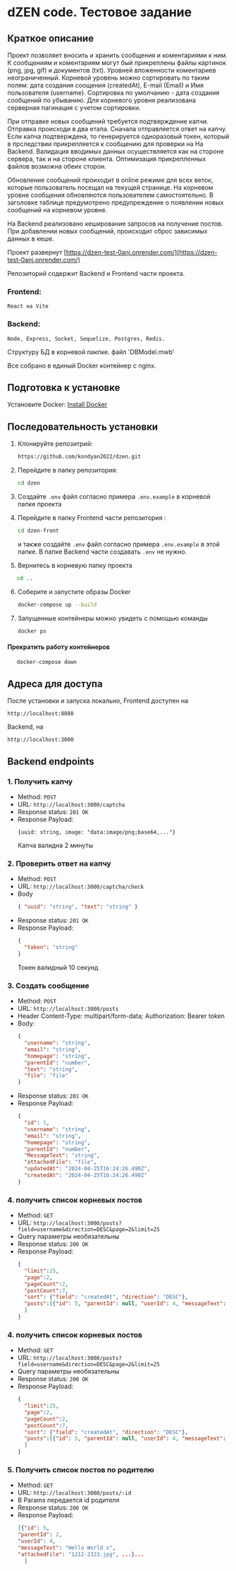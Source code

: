 # dZEN code. Тестовое задание

## Краткое описание

Проект позволяет вносить и хранить сообщения и коментариями к ним. К сообщениям и коментариям могут бый прикреплены файлы картинок (png, jpg, gif) и документов (txt). Уровней вложенности коментариев неограниченный. Корневой уровень можно сортировать по таким полям: дата создания соощения (createdAt), E-mail (Email) и Имя пользователя (username). Сортировка по умолчанию - дата создания сообщений по убыванию. Для корневого уровня реализована серверная пагинация с учетом сортировки.

При отправке новых сообщений требуется подтверждение капчи. Отправка происходи в два етапа. Сначала отправляется ответ на капчу. Если капча подтверждена, то генерируется одноразовый токен, который в прследствии прикрепляется к сообщению для проверки на На Backend.
Валидация вводимых данных осуществляется как на стороне сервера, так и на стороне клиента. Оптимизация прикрепленных файлов возможна обеих сторон.

Обновление сообщений проиходит в online режиме для всех веток, которые пользователь посещал на текущей странице. На корневом уровне сообщения обновляются пользователем самостоятельно. В заголовке таблице предумотрено предупреждение о появлении новых сообщений на корневом уровне.

На Backend реализовано кеширование запросов на получение постов. При добавлении новых сообщений, происходит сброс зависимых данных в кеше.

Проект развернут [https://dzen-test-0anj.onrender.com/](https://dzen-test-0anj.onrender.com/)

Репозиторий содержит Backend и Frontend части проекта.

### Frontend:

    React на Vite

### Backend:

    Node, Express, Socket, Sequelize, Postgres, Redis.

Структуру БД в корневой пакпке. файл 'DBModel.mwb'

Все собрано в единый Docker контейнер с nginx.

## Подготовка к установке

Установите Docker: [Install Docker](https://docs.docker.com/get-docker/)

## Последовательность установки

1. Клонируйте репозитрий:

   ```bash
   https://github.com/kondyan2022/dzen.git
   ```

2. Перейдите в папку репозитория:
   ```bash
   cd dzen
   ```
3. Создайте `.env` файл согласно примера `.env.example` в корневой папке проекта
4. Перейдите в папку Frontend части репозитория :
   ```bash
   cd dzen-front
   ```
   и также создайте `.env` файл согласно примера `.env.example` в этой папке.
   В папке Backend части создавать `.env` не нужно.
5. Вернитесь в корневую папку проекта

```bash
   cd ..
```

6. Соберите и запустите образы Docker
   ```bash
   docker-compose up --build
   ```
7. Запущенные контейнеры можно увидеть с помощью команды
   ```bash
   docker ps
   ```

#### Прекратить работу контейнеров

```bash
   docker-compose down
```

## Адреса для доступа

После установки и запуска локально, Frontend доступен на

```
http://localhost:8080
```

Backend, на

```
http://localhost:3000
```

## Backend endpoints

### 1. Получить капчу

- Method: `POST`
- URL: `http://localhost:3000/captcha`
- Response status: `201 OK`
- Response Payload:
  ```
  {uuid: string, image: "data:image/png;base64,..."}
  ```
  Капча валидна 2 минуты

### 2. Проверить ответ на капчу

- Method: `POST`
- URL: `http://localhost:3000/captcha/check`
- Body
  ```json
  { "uuid": "string", "text": "string" }
  ```
- Response status: `201 OK`
- Response Payload:
  ```json
  {
    "token": "string"
  }
  ```
  Токен валидный 10 секунд

### 3. Создать сообщение

- Method: `POST`
- URL: `http://localhost:3000/posts`
- Header
  Content-Type: multipart/form-data;
  Authorization: Bearer token
- Body:
  ```json
  {
    "username": "string",
    "email": "string",
    "homepage": "string",
    "parentId": "number",
    "text": "string",
    "file": "file"
  }
  ```
- Response status: `201 OK`
- Response Payload:
  ```json
  {
    "id": 1,
    "username": "string",
    "email": "string",
    "homepage": "string",
    "parentId": "number",
    "MessageText": "string",
    "attachedFile": "file",
    "updatedAt": "2024-04-25T16:24:26.490Z",
    "createdAt": "2024-04-25T16:24:26.490Z"
  }
  ```

### 4. получить список корневых постов

- Method: `GET`
- URL: `http://localhost:3000/posts?field=username&direction=DESC&page=2&limit=25`
- Query параметры необязательны
- Response status: `200 OK`
- Response Payload:
  ```json
  {
    "limit":25,
    "page":2,
    "pageCount":2,
    "postCount":7,
    "sort": {"field": "createdAt", "direction": "DESC"},
    "posts":[{"id": 5, "parentId": null, "userId": 4, "messageText": "Hello World s", "attachedFile": "1212-2323.jpg", ...}
    ]
  }
  ```

### 4. получить список корневых постов

- Method: `GET`
- URL: `http://localhost:3000/posts?field=username&direction=DESC&page=2&limit=25`
- Query параметры необязательны
- Response status: `200 OK`
- Response Payload:
  ```json
  {
    "limit":25,
    "page":2,
    "pageCount":2,
    "postCount":7,
    "sort": {"field": "createdAt", "direction": "DESC"},
    "posts":[{"id": 5, "parentId": null, "userId": 4, "messageText": "Hello World s", "attachedFile": "1212-2323.jpg", ...}...
    ]
  }
  ```

### 5. Получить список постов по родителю

- Method: `GET`
- URL: `http://localhost:3000/posts/:id`
- В Params передается id родителя
- Response status: `200 OK`
- Response Payload:
  ```json
  [{"id": 5,
  "parentId": 2,
  "userId": 4,
  "messageText": "Hello World s",
  "attachedFile": "1212-2323.jpg", ...}...
    ]
  ```
